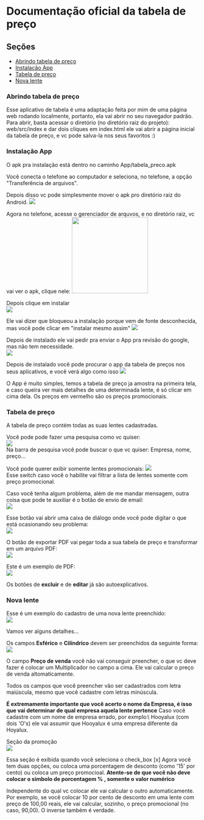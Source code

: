 # Documentação oficial da tabela de preço

## Seções 

* [Abrindo tabela de preço](#abrindo-tabela-de-preço)
* [Instalação App](#instalação-app)
* [Tabela de preço](#tabela-preço)
* [Nova lente](#nova-lente)

### Abrindo tabela de preço
   Esse aplicativo de tabela é uma adaptação feita por mim de uma página web rodando localmente, portanto, ela vai abrir no seu navegador padrão.
   Para abrir, basta acessar o diretório (no diretório raiz do projeto): web/src/index  e dar dois cliques em index.html 
   ele vai abrir a página inicial da tabela de preço, e vc pode salva-la nos seus favoritos :)

### Instalação App 
   O apk pra instalação está dentro no caminho App/tabela_preco.apk
 
   Você conecta o telefone ao computador e seleciona, no telefone, a opção "Transferência de arquivos".

   Depois disso vc pode simplesmente mover o apk pro diretório raiz do Android.
   <img src="./web/resources/mover_apk.gif" />	<br>


   Agora no telefone, acesse o gerenciador de arquvos, e no diretório raiz, vc vai ver o apk, clique nele: 
   <img src="./web/resources/apk_diretorio.jpg" width="200"/>	<br>


   Depois clique em instalar  
   <img src="./web/resources/instalar_botao.jpg" />	<br>

   Ele vai dizer que bloqueou a instalação porque vem de fonte desconhecida, mas você pode clicar em "instalar mesmo assim" 
   <img src="./web/resources/instalar_mesmo_assim.jpg" />	<br>

   Depois de instalado ele vai pedir pra enviar o App pra revisão do google, mas não tem necessidade.  
   <img src="./web/resources/nao_enviar.jpg" />	<br>

   Depois de instalado você pode procurar o app da tabela de preços nos seus aplicativos, e você verá algo como isso
   <img src="./web/resources/tela_inicial_app.jpg" /> <br>

  O App é muito simples, temos a tabela de preço ja amostra na primeira tela, e caso queira ver mais detalhes de uma determinada lente, é só clicar em cima dela. 
  Os preços em vermelho são os preços promocionais.


### Tabela de preço
   A tabela de preço contém todas as suas lentes cadastradas. 

   Você pode pode fazer uma pesquisa como vc quiser: <br>
   <img src="./web/resources/exemplo_pesquisa.png" />	<br>
   Na barra de pesquisa você pode buscar o que vc quiser: Empresa, nome, preço... 




   Você pode querer exibir somente lentes promocionais:
   <img src="./web/resources/somente_promocionais.png" />	<br>
   Esse switch caso você o habilite vai filtrar a lista de lentes somente com preço promocional. <br>



   Caso você tenha algum problema, além de me mandar mensagem, outra coisa que pode te auxiliar é o botão de envio de email: <br>
   <img src="./web/resources/botao_envio_email.png" />	<br>



   Esse botão vai abrir uma caixa de diálogo onde você pode digitar o que está ocasionando seu problema:  <br>
   <img src="./web/resources/modal_email.png" />	<br>


   O botão de exportar PDF vai pegar toda a sua tabela de preço e transformar em um arquivo PDF:  <br>
   <img src="./web/resources/exportar_pdf.png" />	<br>


   Este é um exemplo de PDF: <br>
   <img src="./web/resources/exemplo_pdf.png" />	<br>


   Os botões de **excluir** e de **editar** já são autoexplicativos. 


### Nova lente
   Esse é um exemplo do cadastro de uma nova lente preenchido: <br>
   <img src="./web/resources/exemplo_cadastro.png" />	<br>


   Vamos ver alguns detalhes...

   Os campos **Esférico** e **Cilíndrico** devem ser preenchidos da seguinte forma: <br>
   <img src="./web/resources/esferico_cilindrico.png" />	<br>


   O campo **Preço de venda** você não vai conseguir preencher, o que vc deve fazer é colocar um Multiplicador no campo a cima. Ele vai calcular o preço de venda altomaticamente.

   Todos os campos que você preencher vão ser cadastrados com letra maiúscula, mesmo que você cadastre com letras minúscula. 

   **É extremamente importante que você acerto o nome da Empresa, é isso que vai determinar de qual empresa aquela lente pertence**
   Caso você cadastre com um nome de empresa errado, por exmplo:\ Hooyalux (com dois 'O's) ele vai assumir que Hooyalux é uma empresa diferente da Hoyalux.

   Seção da promoção <br>
   <img src="./web/resources/secao_promocao.png" />	<br>
   
   Essa seção é exibida quando você seleciona o check_box [x] 
   Agora você tem duas opções, ou coloca uma porcentagem de desconto (como '15' por cento) ou coloca um preço promocioal.
   **Atente-se de que você não deve colocar o simbolo de porcentagem % , somente o valor numérico**

   Independente do qual vc colocar ele vai calcular o outro automaticamente. Por exemplo, se você colocar 10 por cento de desconto em uma lente com preço de 100,00 reais, ele vai calcular, sozinho, o preço promocional (no caso, 90,00). O inverse também é verdade.
